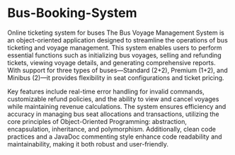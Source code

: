 # Bus-Booking-System
Online ticketing system for buses
The Bus Voyage Management System is an object-oriented application designed to streamline the operations of bus ticketing and voyage management. This system enables users to perform essential functions such as initializing bus voyages, selling and refunding tickets, viewing voyage details, and generating comprehensive reports. With support for three types of buses—Standard (2+2), Premium (1+2), and Minibus (2)—it provides flexibility in seat configurations and ticket pricing.

Key features include real-time error handling for invalid commands, customizable refund policies, and the ability to view and cancel voyages while maintaining revenue calculations. The system ensures efficiency and accuracy in managing bus seat allocations and transactions, utilizing the core principles of Object-Oriented Programming: abstraction, encapsulation, inheritance, and polymorphism. Additionally, clean code practices and a JavaDoc commenting style enhance code readability and maintainability, making it both robust and user-friendly.
